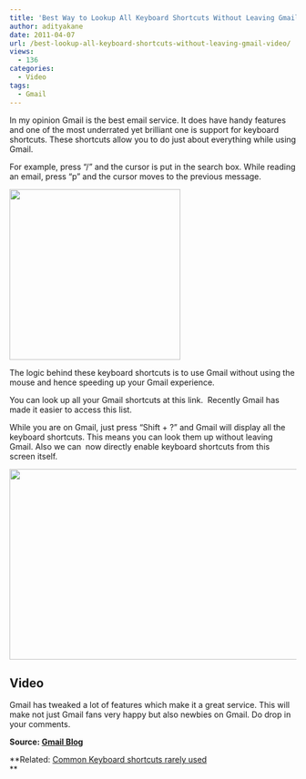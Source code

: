 ```yaml
---
title: 'Best Way to Lookup All Keyboard Shortcuts Without Leaving Gmail [Video]'
author: adityakane
date: 2011-04-07
url: /best-lookup-all-keyboard-shortcuts-without-leaving-gmail-video/
views:
  - 136
categories:
  - Video
tags:
  - Gmail
---
```

In my opinion Gmail is the best email service. It does have handy features and one of the most underrated yet brilliant one is support for keyboard shortcuts. These shortcuts allow you to do just about everything while using Gmail.

For example, press “/” and the cursor is put in the search box. While reading an email, press “p” and the cursor moves to the previous message.

[<img class="alignnone size-full wp-image-34539" title="gmail_logo_300X300" src="http://cdn.devilsworkshop.org/files/2010/12/gmail_logo_300X300.png" alt="" width="300" height="300" />][1]

The logic behind these keyboard shortcuts is to use Gmail without using the mouse and hence speeding up your Gmail experience.

You can look up all your Gmail shortcuts at this link.  Recently Gmail has made it easier to access this list.

While you are on Gmail, just press “Shift + ?” and Gmail will display all the keyboard shortcuts. This means you can look them up without leaving Gmail. Also we can  now directly enable keyboard shortcuts from this screen itself.

[<img class="alignnone size-full wp-image-39436" title="gmail_keyboard_shortcuts" src="http://cdn.devilsworkshop.org/files/2011/04/gmail_keyboard_shortcuts.png" alt="" width="550" height="335" />][2]

## Video



Gmail has tweaked a lot of features which make it a great service. This will make not just Gmail fans very happy but also newbies on Gmail. Do drop in your comments.

**Source: <a href="http://gmailblog.blogspot.com/2011/04/fixing-little-things.html" onclick="_gaq.push(['_trackEvent', 'outbound-article', 'http://gmailblog.blogspot.com/2011/04/fixing-little-things.html', 'Gmail Blog']);" >Gmail Blog</a>**

**Related: [Common Keyboard shortcuts rarely used][3]  
**

 [1]: http://cdn.devilsworkshop.org/files/2010/12/gmail_logo_300X300.png
 [2]: http://cdn.devilsworkshop.org/files/2011/04/gmail_keyboard_shortcuts.png
 [3]: http://devilsworkshop.org/common-keyboard-shortcuts-rarely/
